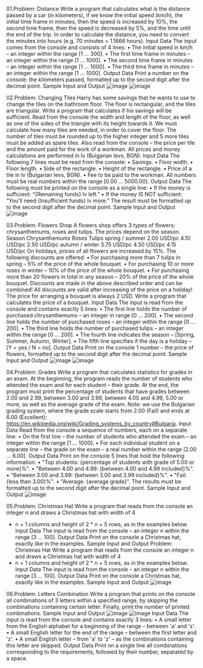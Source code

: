 01.Problem: Distance
Write a program that calculates what is the distance passed by a car (in kilometers), if we know the 
initial speed (km/h), the initial time frame in minutes, then the speed is increased by 10%, the second 
time frame, then the speed is decreased by 5%, and the time until the end of the trip. In order to 
calculate the distance, you need to convert the minutes into hours (e.g. 70 minutes = 1.1666 hours).
Input Data
The input comes from the console and consists of 4 lines:
• The initial speed in km/h – an integer within the range [1 … 300].
• The first time frame in minutes – an integer within the range [1 … 1000].
• The second time frame in minutes – an integer within the range [1 … 1000].
• The third time frame in minutes – an integer within the range [1 … 1000].
Output Data
Print a number on the console: the kilometers passed, formatted up to the second digit after the 
decimal point.
Sample Input and Output
![image](https://github.com/Sasho80/8.2.ExamPreparation-PartII/assets/7139995/d1ef94df-cc6a-4dd0-b7e2-ee9bd08e5d42)
![image](https://github.com/Sasho80/8.2.ExamPreparation-PartII/assets/7139995/037312f6-725c-4613-ab5a-c407f047d83d)

02.Problem: Changing Tiles
Harry has some savings that he wants to use to change the tiles on the bathroom floor. The floor is 
rectangular, and the tiles are triangular. Write a program that calculates if his savings will be sufficient.
Read from the console the width and length of the floor, as well as one of the sides of the triangle 
with its height towards it. We must calculate how many tiles are needed, in order to cover the floor. 
The number of tiles must be rounded up to the higher integer and 5 more tiles must be added as 
spare tiles. Also read from the console – the price per tile and the amount paid for the work of a 
workman. All prices and money calculations are performed in lv (Bulgarian levs, BGN).
Input Data
The following 7 lines must be read from the console:
• Savings.
• Floor width.
• Floor length.
• Side of the rectangle.
• Height of the rectangle.
• Price of a tile in lv (Bulgarian levs, BGN).
• Fee to be paid to the workman.
All numbers must be real numbers within the range [0.00 … 5000.00].
Output Data
The following must be printed on the console as a single line:
• If the money is sufficient: “{Remaining funds} lv left.”
• If the money IS NOT sufficient: “You'll need {Insufficient funds} lv more.”
The result must be formatted up to the second digit after the decimal point.
Sample Input and Output
![image](https://github.com/Sasho80/8.2.ExamPreparation-PartII/assets/7139995/98bf12e2-bb5f-45e2-9cf0-a2d44fff7bd3)

03.Problem: Flowers Shop
A flowers shop offers 3 types of flowers: chrysanthemums, roses and tulips. The prices depend on 
the season.
Season Chrysanthemums Roses Tulips 
spring / summer 2.00 USD/pc 4.10 USD/pc 2.50 USD/pc
autumn / winter 3.75 USD/pc 4.50 USD/pc 4.15 USD/pc
On holidays, prices of all flowers are increased by 15%. The following discounts are offered:
• For purchasing more than 7 tulips in spring – 5% of the price of the whole bouquet.
• For purchasing 10 or more roses in winter – 10% of the price of the whole bouquet.
• For purchasing more than 20 flowers in total in any season – 20% of the price of the whole 
bouquet.
Discounts are made in the above described order and can be combined! All discounts are valid after 
increasing of the price on a holiday!
The price for arranging a bouquet is always 2 USD. Write a program that calculates the price of a 
bouquet.
Input Data
The input is read from the console and contains exactly 5 lines:
• The first line holds the number of purchased chrysanthemums – an integer in range [0 … 200].
• The second line holds the number of purchased roses – an integer within the range [0 … 200].
• The third line holds the number of purchased tulips – an integer within the range [0 … 200].
• The fourth line indicates the season – [Spring, Summer, Autumn, Winter].
• The fifth line specifies if the day is a holiday – [Y = yes / N = no].
Output Data
Print on the console 1 number – the price of flowers, formatted up to the second digit after the 
decimal point.
Sample Input and Output
![image](https://github.com/Sasho80/8.2.ExamPreparation-PartII/assets/7139995/ad280eda-7ebb-43a3-931e-7cb22555dcf9)
![image](https://github.com/Sasho80/8.2.ExamPreparation-PartII/assets/7139995/ebaccae6-fa38-41ce-afd5-239871414bf5)

04.Problem: Grades
Write a program that calculates statistics for grades in an exam. At the beginning, the program reads 
the number of students who attended the exam and for each student – their grade. At the end, the 
program must print the percentage of students that have grades between 2.00 and 2.99, between 
3.00 and 3.99, between 4.00 and 4.99, 5.00 or more, as well as the average grade of the exam.
Note: we use the Bulgarian grading system, where the grade scale starts from 2.00 (Fail) and ends at 
6.00 (Excellent): https://en.wikipedia.org/wiki/Grading_systems_by_country#Bulgaria.
Input Data
Read from the console a sequence of numbers, each on a separate line:
• On the first line – the number of students who attended the exam – an integer within the range 
[1 … 1000].
• For each individual student on a separate line – the grade on the exam – a real number within 
the range [2.00 … 6.00].
Output Data
Print on the console 5 lines that hold the following information:
• "Top students: {percentage of students with grade of 5.00 or more}%".
• "Between 4.00 and 4.99: {between 4.00 and 4.99 included}%".
• "Between 3.00 and 3.99: {between 3.00 and 3.99 included}%".
• "Fail: {less than 3.00}%".
• "Average: {average grade}".
The results must be formatted up to the second digit after the decimal point.
Sample Input and Output
![image](https://github.com/Sasho80/8.2.ExamPreparation-PartII/assets/7139995/5bad4a95-89c9-4ab7-b505-c9242ff5eacf)

05.Problem: Christmas Hat
Write a program that reads from the console an integer n and draws a Christmas hat with width of 4 
* n + 1 columns and height of 2 * n + 5 rows, as in the examples below.
Input Data
The input is read from the console – an integer n within the range [3 … 100].
Output Data
Print on the console a Christmas hat, exactly like in the examples.
Sample Input and Output
Problem: Christmas Hat
Write a program that reads from the console an integer n and draws a Christmas hat with width of 4 
* n + 1 columns and height of 2 * n + 5 rows, as in the examples below.
Input Data
The input is read from the console – an integer n within the range [3 … 100].
Output Data
Print on the console a Christmas hat, exactly like in the examples.
Sample Input and Output
![image](https://github.com/Sasho80/8.2.ExamPreparation-PartII/assets/7139995/ece43815-968b-4006-9d82-180f8096f4e9)

06.Problem: Letters Combination
Write a program that prints on the console all combinations of 3 letters within a specified range, by 
skipping the combinations containing certain letter. Finally, print the number of printed combinations.
Sample Input and Output
![image](https://github.com/Sasho80/8.2.ExamPreparation-PartII/assets/7139995/afb18dfa-a35a-47ae-a01a-474062eadd43)
![image](https://github.com/Sasho80/8.2.ExamPreparation-PartII/assets/7139995/d0bd9c4d-9b2b-4687-a697-17d1b3c1509b)
Input Data
The input is read from the console and contains exactly 3 lines:
• A small letter from the English alphabet for a beginning of the range – between 'a' and 'z'.
• A small English letter for the end of the range – between the first letter and 'z'.
• A small English letter – from 'a' to 'z' – as the combinations containing this letter are skipped.
Output Data
Print on a single line all combinations corresponding to the requirements, followed by their number, 
separated by a space.

